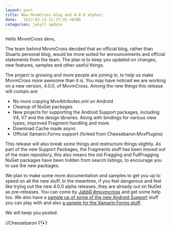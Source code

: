 ```yaml
---
layout: post
title: New MvvmCross blog and 4.0.0 alphas!
date:   2017-02-13 11:37:35 +0100
categories: jekyll update
---
```


Hello MvvmCross devs,

The team behind MvvmCross decided that an official blog, rather than Stuarts personal blog, would be
more suited for announcements and official statements from the team. The plan is to keep you updated
on changes, new features, samples and other useful things.

The project is growing and more people are joining in, to help us make MvvmCross more awesome than
it is. You may have noticed we are working on a new version, 4.0.0, of MvvmCross. Among the new things
this release will contain are:

 - No more copying MvxAttributes.xml on Android
 - Cleanup of NuGet packages
 - New projects for supporting the Android Support packages, including V4, V7 and the design libraries. Along with bindings for various view types, improved Fragment handling and more.
 - Download Cache made async
 - Official Xamarin.Forms support (forked from Cheesebaron.MvxPlugins)

This release will also break some things and restructure things slightly. As part of the new Support Packages, the Fragments stuff has been moved out of the main repository, this also means the old Fragging and FullFragging NuGet packages have been hidden from search listings, to encourage you to use the new packages.

We plan to make some more documentation and samples to get you up to speed on all the new stuff. In the meantime, if you feel dangerous and feel like trying out the new 4.0.0 alpha releases, they are already out on NuGet as pre-releases. You can come by [JabbR #mvvmcross](https://jabbr.net/#/rooms/mvvmcross) and get some help too. We also have a [sample up of some of the new Android Support](https://github.com/MvvmCross/MvvmCross-AndroidSupport/tree/master/Samples) stuff you can play with and also [a sample for the Xamarin.Forms stuff](https://github.com/MvvmCross/MvvmCross-Forms/tree/master/Samples).

We will keep you posted.

//Cheesebaron ʕ•̫͡•ʔ
